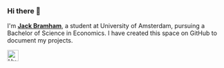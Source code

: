 ### Hi there 👋

I'm **[Jack Bramham](https://www.linkedin.com/in/jackbramham/)**, a student at University of Amsterdam, pursuing a Bachelor of Science in Economics. I have created this space on GitHub to document my projects.


  <img align="left" alt="UvA" height="26px" src="https://upload.wikimedia.org/wikipedia/en/thumb/7/78/University_of_Amsterdam_logo.svg/1200px-University_of_Amsterdam_logo.svg.png" /> 


